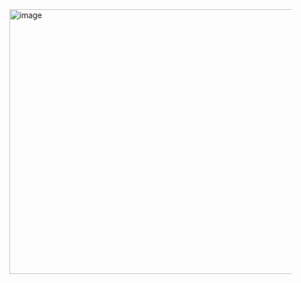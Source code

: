 <img width="1919" height="473" alt="image" src="https://github.com/user-attachments/assets/16e4fdbc-8c70-4207-ae54-da2ed3b59630" />
